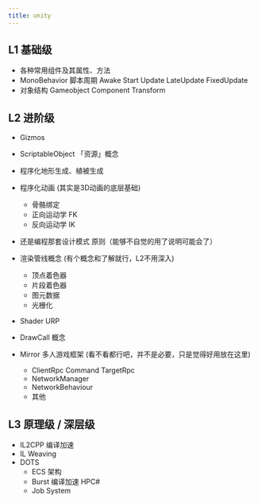 ```yaml
---
title: unity
---
```


## L1 基础级

- 各种常用组件及其属性、方法
- MonoBehavior 脚本周期 Awake Start Update LateUpdate FixedUpdate
- 对象结构 Gameobject Component Transform

## L2 进阶级

- Gizmos
- ScriptableObject 「资源」概念
- 程序化地形生成、植被生成
- 程序化动画 (其实是3D动画的底层基础)
  - 骨骼绑定
  - 正向运动学 FK
  - 反向运动学 IK
- 还是编程那套设计模式 原则（能够不自觉的用了说明可能会了）

- 渲染管线概念 (有个概念和了解就行，L2不用深入)
  - 顶点着色器
  - 片段着色器
  - 图元数据
  - 光栅化
- Shader URP
- DrawCall 概念

- Mirror 多人游戏框架 (看不看都行吧，并不是必要，只是觉得好用放在这里)
  - ClientRpc Command TargetRpc
  - NetworkManager
  - NetworkBehaviour
  - 其他

## L3 原理级 / 深层级
- IL2CPP 编译加速
- IL Weaving
- DOTS
  - ECS 架构
  - Burst 编译加速 HPC#
  - Job System